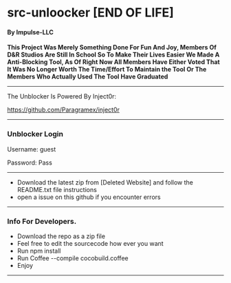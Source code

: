# src-unloocker [END OF LIFE]
#### By Impulse-LLC
**This Project Was Merely Something Done For Fun And Joy, Members Of D&R Studios Are Still In School So To Make Their Lives Easier We Made A Anti-Blocking Tool, As Of Right Now All Members Have Either Voted That It Was No Longer Worth The Time/Effort To Maintain the Tool Or The Members Who Actually Used The Tool Have Graduated**

---
The Unblocker Is Powered By Inject0r:

https://github.com/Paragramex/inject0r

----
### Unblocker Login

Username: guest

Password: Pass


----

* Download the latest zip from [Deleted Website] and follow the README.txt file instructions
* open a issue on this github if you encounter errors
----
### Info For Developers.

* Download the repo as a zip file
* Feel free to edit the sourcecode how ever you want
* Run npm install
* Run Coffee --compile cocobuild.coffee
* Enjoy
----

